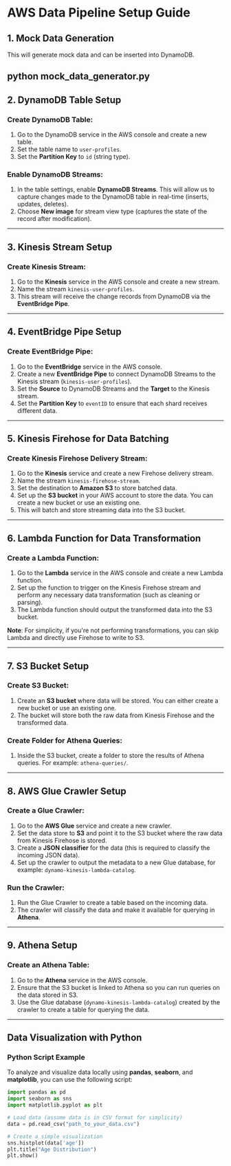 # AWS Data Pipeline Setup Guide

## 1. **Mock Data Generation**

This will generate mock data and can be inserted into DynamoDB.

python mock_data_generator.py
---

## 2. **DynamoDB Table Setup**

### Create DynamoDB Table:

1. Go to the DynamoDB service in the AWS console and create a new table.
2. Set the table name to `user-profiles`.
3. Set the **Partition Key** to `id` (string type).

### Enable DynamoDB Streams:

1. In the table settings, enable **DynamoDB Streams**. This will allow us to capture changes made to the DynamoDB table in real-time (inserts, updates, deletes).
2. Choose **New image** for stream view type (captures the state of the record after modification).

---

## 3. **Kinesis Stream Setup**

### Create Kinesis Stream:

1. Go to the **Kinesis** service in the AWS console and create a new stream.
2. Name the stream `kinesis-user-profiles`.
3. This stream will receive the change records from DynamoDB via the **EventBridge Pipe**.

---

## 4. **EventBridge Pipe Setup**

### Create EventBridge Pipe:

1. Go to the **EventBridge** service in the AWS console.
2. Create a new **EventBridge Pipe** to connect DynamoDB Streams to the Kinesis stream (`kinesis-user-profiles`).
3. Set the **Source** to DynamoDB Streams and the **Target** to the Kinesis stream.
4. Set the **Partition Key** to `eventID` to ensure that each shard receives different data.

---

## 5. **Kinesis Firehose for Data Batching**

### Create Kinesis Firehose Delivery Stream:

1. Go to the **Kinesis** service and create a new Firehose delivery stream.
2. Name the stream `kinesis-firehose-stream`.
3. Set the destination to **Amazon S3** to store batched data.
4. Set up the **S3 bucket** in your AWS account to store the data. You can create a new bucket or use an existing one.
5. This will batch and store streaming data into the S3 bucket.

---

## 6. **Lambda Function for Data Transformation**

### Create a Lambda Function:

1. Go to the **Lambda** service in the AWS console and create a new Lambda function.
2. Set up the function to trigger on the Kinesis Firehose stream and perform any necessary data transformation (such as cleaning or parsing).
3. The Lambda function should output the transformed data into the S3 bucket.

**Note**: For simplicity, if you're not performing transformations, you can skip Lambda and directly use Firehose to write to S3.

---

## 7. **S3 Bucket Setup**

### Create S3 Bucket:

1. Create an **S3 bucket** where data will be stored. You can either create a new bucket or use an existing one.
2. The bucket will store both the raw data from Kinesis Firehose and the transformed data.

### Create Folder for Athena Queries:

1. Inside the S3 bucket, create a folder to store the results of Athena queries. For example: `athena-queries/`.

---

## 8. **AWS Glue Crawler Setup**

### Create a Glue Crawler:

1. Go to the **AWS Glue** service and create a new crawler.
2. Set the data store to **S3** and point it to the S3 bucket where the raw data from Kinesis Firehose is stored.
3. Create a **JSON classifier** for the data (this is required to classify the incoming JSON data).
4. Set up the crawler to output the metadata to a new Glue database, for example: `dynamo-kinesis-lambda-catalog`.

### Run the Crawler:

1. Run the Glue Crawler to create a table based on the incoming data.
2. The crawler will classify the data and make it available for querying in **Athena**.

---

## 9. **Athena Setup**

### Create an Athena Table:

1. Go to the **Athena** service in the AWS console.
2. Ensure that the S3 bucket is linked to Athena so you can run queries on the data stored in S3.
3. Use the Glue database (`dynamo-kinesis-lambda-catalog`) created by the crawler to create a table for querying the data.

---

## Data Visualization with Python

### Python Script Example

To analyze and visualize data locally using **pandas**, **seaborn**, and **matplotlib**, you can use the following script:

```python
import pandas as pd
import seaborn as sns
import matplotlib.pyplot as plt

# Load data (assume data is in CSV format for simplicity)
data = pd.read_csv("path_to_your_data.csv")

# Create a simple visualization
sns.histplot(data['age'])
plt.title("Age Distribution")
plt.show()

